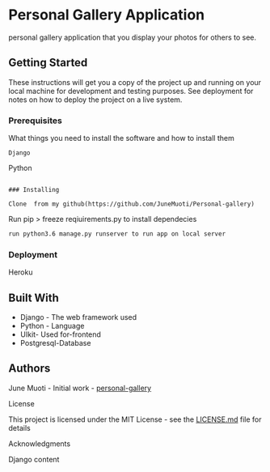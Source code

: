 # Personal Gallery Application

personal gallery application that you display your photos for others to see.



## Getting Started

These instructions will get you a copy of the project up and running on your local machine for development and testing purposes. See deployment for notes on how to deploy the project on a live system.

### Prerequisites

What things you need to install the software and how to install them

```
Django

```
Python
```

### Installing
```

```
Clone  from my github(https://github.com/JuneMuoti/Personal-gallery)
```
Run pip > freeze reqiuirements.py to install dependecies

```sh
run python3.6 manage.py runserver to run app on local server
```

### Deployment

Heroku

## Built With

* Django - The web framework used
* Python - Language
* UIkit- Used for-frontend
* Postgresql-Database


## Authors

June Muoti - Initial work - [personal-gallery](https://github.com/JuneMuoti/Personal-gallery)


 License

This project is licensed under the MIT License - see the [LICENSE.md](LICENSE.md) file for details

Acknowledgments

Django content
